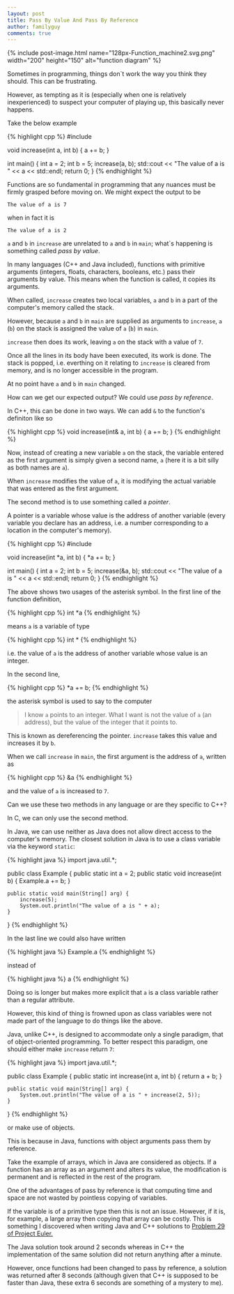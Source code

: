 ```yaml
---
layout: post
title: Pass By Value And Pass By Reference
author: familyguy
comments: true
---
```


{% include post-image.html name="128px-Function_machine2.svg.png" width="200" height="150" alt="function diagram" %}

Sometimes in programming, things don`t work the way you think they should. This can be frustrating.

However, as tempting as it is (especially when one is relatively inexperienced) to suspect your computer of playing up, this basically never happens.
							 
Take the below example
							
{% highlight cpp %}
#include <iostream>

void increase(int a, int b) {
	a += b;
}

int main() {
	int a = 2;
	int b = 5;
	increase(a, b);
	std::cout << "The value of a is " << a << std::endl;
	return 0;
}
{% endhighlight %}

Functions are so fundamental in programming that any nuances must be firmly grasped before moving on. We might expect the output to be

`The value of a is 7`

when in fact it is

`The value of a is 2`

`a` and `b` in `increase` are unrelated to `a` and `b` in `main`; what`s happening is something called *pass by value*.

In many languages (C++ and Java included), functions with primitive arguments (integers, floats, characters, booleans, etc.) pass their arguments by value. This means when the function is called, it copies its arguments.

When called, `increase` creates two local variables, `a` and `b` in a part of the computer's memory called the stack.

However, because `a` and `b` in `main` are supplied as arguments to `increase`, `a` (`b`) on the stack is assigned the value of `a` (`b`) in `main`.

`increase` then does its work, leaving `a` on the stack with a value of `7`.

Once all the lines in its body have been executed, its work is done. The stack is popped, i.e. everthing on it relating to `increase` is cleared from memory, and is no longer accessible in the program.

At no point have `a` and `b` in `main` changed.

How can we get our expected output? We could use *pass by reference*.

In C++, this can be done in two ways. We can add `&` to the function's definiton like so

{% highlight cpp %}
void increase(int& a, int b) {
	a += b;
}
{% endhighlight %}

Now, instead of creating a new variable `a` on the stack, the variable entered as the first argument is simply given a second name, `a` (here it is a bit silly as both names are `a`).

When `increase` modifies the value of `a`, it is modifying the actual variable that was entered as the first argument.

The second method is to use something called a *pointer*.

A pointer is a variable whose value is the address of another variable (every variable you declare has an address, i.e. a number corresponding to a location in the computer's memory).

{% highlight cpp %}
#include <iostream>

void increase(int *a, int b) {
	*a += b;
}

int main() {
	int a = 2;
	int b = 5;
	increase(&a, b);
	std::cout << "The value of a is " << a << std::endl;
	return 0;
}
{% endhighlight %}

The above shows two usages of the asterisk symbol. In the first line of the function definition,

{% highlight cpp %}
int *a
{% endhighlight %}

means `a` is a variable of type

{% highlight cpp %}
int *
{% endhighlight %}

i.e. the value of `a` is the address of another variable whose value is an integer.

In the second line,

{% highlight cpp %}
*a += b;
{% endhighlight %}

the asterisk symbol is used to say to the computer

> I know `a` points to an integer. What I want is not the value of `a` (an address), but the value of the integer that it points to.

This is known as dereferencing the pointer. `increase` takes this value and increases it by `b`.

When we call `increase` in `main`, the first argument is the address of `a`, written as

{% highlight cpp %}
&a
{% endhighlight %}

and the value of `a` is increased to `7`.

Can we use these two methods in any language or are they specific to C++?

In C, we can only use the second method.

In Java, we can use neither as Java does not allow direct access to the computer's memory. The closest solution in Java is to use a class variable via the keyword `static`:

{% highlight java %}
import java.util.*;

public class Example {
	public static int a = 2;
	public static void increase(int b) {
		Example.a += b;
	}

	public static void main(String[] arg) {
		increase(5);
		System.out.println("The value of a is " + a);
	}
}
{% endhighlight %}

In the last line we could also have written

{% highlight java %}
Example.a 
{% endhighlight %}

instead of

{% highlight java %}
a 
{% endhighlight %}

Doing so is longer but makes more explicit that `a` is a class variable rather than a regular attribute.

However, this kind of thing is frowned upon as class variables were not made part of the language to do things like the above.

Java, unlike C++, is designed to accommodate only a single paradigm, that of object-oriented programming. To better respect this paradigm, one should either make `increase` return `7`:

{% highlight java %}
import java.util.*;

public class Example {
	public static int increase(int a, int b) {
		return a + b;
	}

	public static void main(String[] arg) {
		System.out.println("The value of a is " + increase(2, 5));
	}
}
{% endhighlight %}

or make use of objects.

This is because in Java, functions with object arguments pass them by reference.

Take the example of arrays, which in Java are considered as objects. If a function has an array as an argument and alters its value, the modification is permanent and is reflected in the rest of the program.

One of the advantages of pass by reference is that computing time and space are not wasted by pointless copying of variables.

If the variable is of a primitive type then this is not an issue. However, if it is, for example, a large array then copying that array can be costly. This is something I discovered when writing Java and C++ solutions to [Problem 29 of Project Euler.](https://projecteuler.net/problem=29)

The Java solution took around 2 seconds whereas in C++ the implementation of the same solution did not return anything after a minute.

However, once functions had been changed to pass by reference, a solution was returned after 8 seconds (although given that C++ is supposed to be faster than Java, these extra 6 seconds are something of a mystery to me).
